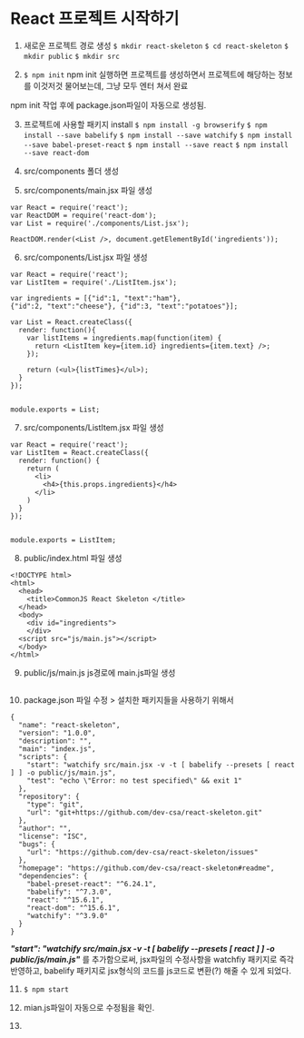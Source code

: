 # React 프로젝트 시작하기

1. 새로운 프로젝트 경로 생성
  `$ mkdir react-skeleton`
  `$ cd react-skeleton`
  `$ mkdir public`
  `$ mkdir src`

2. `$ npm init`
  npm init 실행하면 프로젝트를 생성하면서 프로젝트에 해당하는 정보를 이것저것 물어보는데,
  그냥 모두 엔터 쳐서 완료

  npm init 작업 후에 package.json파일이 자동으로 생성됨.

3. 프로젝트에 사용할 패키지 install
  `$ npm install -g browserify`
  `$ npm install --save babelify`
  `$ npm install --save watchify`
  `$ npm install --save babel-preset-react`
  `$ npm install --save react`
  `$ npm install --save react-dom`


4. src/components 폴더 생성

5. src/components/main.jsx 파일 생성
  ```
  var React = require('react');
  var ReactDOM = require('react-dom');
  var List = require('./components/List.jsx');

  ReactDOM.render(<List />, document.getElementById('ingredients'));
  ```

6. src/components/List.jsx 파일 생성
  ```
  var React = require('react');
  var ListItem = require('./ListItem.jsx');

  var ingredients = [{"id":1, "text":"ham"},
  {"id":2, "text":"cheese"}, {"id":3, "text":"potatoes"}];

  var List = React.createClass({
    render: function(){
      var listItems = ingredients.map(function(item) {
        return <ListItem key={item.id} ingredients={item.text} />;
      });

      return (<ul>{listTimes}</ul>);
    }
  });


  module.exports = List;
  ```
7. src/components/ListItem.jsx 파일 생성
  ```
  var React = require('react');
  var ListItem = React.createClass({
    render: function() {
      return (
        <li>
          <h4>{this.props.ingredients}</h4>
        </li>
      )
    }
  });


  module.exports = ListItem;
  ```

8. public/index.html 파일 생성
  ```
  <!DOCTYPE html>
  <html>
    <head>
      <title>CommonJS React Skeleton </title>
    </head>
    <body>
      <div id="ingredients">
      </div>
    <script src="js/main.js"></script>
    </body>
  </html>
  ```

9. public/js/main.js js경로에 main.js파일 생성
  ```
  ```

10. package.json 파일 수정 > 설치한 패키지들을 사용하기 위해서
  ```
  {
    "name": "react-skeleton",
    "version": "1.0.0",
    "description": "",
    "main": "index.js",
    "scripts": {
      "start": "watchify src/main.jsx -v -t [ babelify --presets [ react ] ] -o public/js/main.js",
      "test": "echo \"Error: no test specified\" && exit 1"
    },
    "repository": {
      "type": "git",
      "url": "git+https://github.com/dev-csa/react-skeleton.git"
    },
    "author": "",
    "license": "ISC",
    "bugs": {
      "url": "https://github.com/dev-csa/react-skeleton/issues"
    },
    "homepage": "https://github.com/dev-csa/react-skeleton#readme",
    "dependencies": {
      "babel-preset-react": "^6.24.1",
      "babelify": "^7.3.0",
      "react": "^15.6.1",
      "react-dom": "^15.6.1",
      "watchify": "^3.9.0"
    }
  }
  ```

  ***"start": "watchify src/main.jsx -v -t [ babelify --presets [ react ] ] -o public/js/main.js"***
  를 추가함으로써, jsx파일의 수정사항을 watchfiy 패키지로 즉각 반영하고, babelify 패키지로 jsx형식의 코드를 js코드로 변환(?) 해줄 수 있게 되었다.

11. `$ npm start`

12. mian.js파일이 자동으로 수정됨을 확인.

13.

